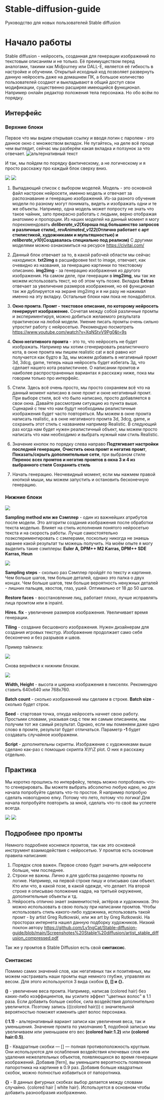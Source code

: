 # Stable-diffusion-guide
Руководство для новых пользователей Stable diffusion

# Начало работы

Stable diffusion - нейросеть, созданная для генерации изображений по текстовым описаниям и не только. Её преимуществом перед аналогами, такими как Midjourney или DALL-E, является её гибкость в настройке и обучении. Открытый исходный код позволяет развернуть данную нейросеть даже на домашнем ПК, а большое количество пользователей создают и выкладывают в общий доступ свои модификации, существенно расширяя имеющийся функционал. Например онлайн редактор положения тела персонажа. Но обо всём по порядку.

## Интерфейс

### Верхние блоки

Первое что мы видим открывая ссылку и вводя логин с паролем - это данное окно с множеством вкладок. Не пугайтесь, на деле всё проще чем выглядит, сейчас мы разберём какая вкладка и ползунок за что отвечает.
<img src="Screenshotes Stable diffusion/Снимок экрана 2023-06-19 083047.png" alt="альтернативный текст">

И так, мы пойдем по порядку фактическому, а не логическому и я просто расскажу про каждый блок сверху вниз.

<img src="Screenshotes Stable diffusion/Верхняя панель.png">
<img src="Screenshotes Stable diffusion/Верхняя панель2.png">

1. Выпадающий список с выбором моделей. Модель - это основной файл настроек нейросети, именно модель и отвечает за распознавание и генерацию изображений. Из-за разного обучения модели по разному могут понимать, видеть и изображать одни и те же объекты. Например, одна модель может попросту не знать что такое чайник, зато прекрасно работать с людьми, верно отображая анатомию и пропорции. Из наших моделей на данный момент я могу порекомендовать **_deliberate_v2_(Хороша под большинство запросов и различные стили), _revAnimated_v122_(Отлично работает с арт стилистикой, художниками и мультяшностью) и _reliberate_v10_(Создавалась специально под реализм)** С другими моделями можно ознакомиться на ресурсе https://civitai.com/

2. Данный блок отвечает за то, в какой рабочей области мы сейчас находимся. **txt2img** в расшифровке text to image, отвечает, как очевидно из названия, за генерацию картинки по текстовому описанию. **img2img** - за генерацию изображения из другого изображения. На самом деле, при генерации в **img2img**, мы так же можем использовать текст, но об этом чуть позже. Вкладка **Extras** отвечает за увеличение размеров изображения, но её функционал так же дублируется на экране img2img и я ни разу не нажимал именно на эту вкладку. Остальные блоки нам пока не понадобятся.

3. **Окно промта. Промт - текстовое описание, по которому нейросеть генерирует изображение.** Сочетая между собой различные промты и экспериментируя, можно добиться желаемого результата практически на любой модели. Умение писать промты очень сильно упростит работу с нейросетью. Рекомендую посмотреть https://www.youtube.com/watch?v=XqNStvV9Pg0&t=9s

4. **Окно негативного промта** - это то, что нейросеть не будет изображать. Например мы хотим сгенерировать реалистичного кота, в окне промта мы пишем realistic cat и всё равно кот получается как будто в 3д, мы можем добавить в негативный промт 3d, 3dcg, game, теперь наша нейросеть будет избегать 3д, что сделает нашего кота реалистичнее. О написании промтов и наиболее распространенных вариантах я расскажу ниже, пока мы говорим только про интерфейс.

5. Стили. Здесь всё очень просто, мы просто сохраняем всё что на данный момент написано в окне промт и окне негативный промт. При выборе стиля, всё что было написано, просто добавляется в свои окна. Давайте рассмотрим ситуацию из пункта выше. Сценарий с тем что нам будут необходимы реалистичные изображения будет часто повторяться. Мы можем в окне промта написать realistic, а в окне негативного промта 3d, 3dcg, game, и сохранить этот стиль с названием например Realistic. В следующий раз когда нам будет нужен реалистичный объект, мы можем просто написать что нам необходимо и выбрать нужный нам стиль Realistic.

6. Значение кнопок по порядку слева направо **Подтягивает настройки последней генерации**, **Очистить окна промт и негатив промт**, **Показать/скрыть дополнительные сети**, при выбраном стиле **Перенос всех промтов и негатив промтов в окна 3 и 4 из выбранного стиля** **Сохранить стиль**

7. Начать генерацию. Неочевидный момент, если мы нажмем правой кнопкой мыши, мы можем запустить и остановить бесконечную генерацию.

### Нижние блоки

<img src="Screenshotes Stable diffusion/Нижняя панель.png">

**Sampling method или же Сэмплер** - один из важнейших атрибутов после модели. Это алгоритм создания изображения после обработки текста моделью. Влияет на стиль исполнения понятого нейросетью текста и на скорость работы. Лучше самостоятельно поэкспериментировать с сэмлерами, поскольку никогда не знаешь заранее какой результат ты можешь получить.
На моём опыте я могу выделить такие сэмплеры:
**Euler A, DPM++ M2 Karras, DPM++ SDE Karras, Heun**

<img src="Screenshotes Stable diffusion/Сравнение сэмлеров.png">

**Sampling steps** - сколько раз Сэмплер пройдёт по тексту и картинке. Чем больше шагов, тем больше деталей, однако это палка о двух концах. Чем больше шагов, тем больше вероятность ненужных деталей - лишних пальцев, хвостов, глаз, ушей. Оптимально от 18 до 50 шагов.

**Restore faces** - восстановление лиц, работает плохо, лучше исправлять лица промтом или в inpaint.

**Hires. fix** - увеличение размеров изображения. Увеличивает время генерации.

**Tiling** - создание бесшовного изображения. Нужен дизайнерам для создания игровых текстур. Изображение продолжает само себя бесконечно и без разрывов и швов.

Пример тайлинга:

<img src="Screenshotes Stable diffusion/Бесшовная текстура.png">

Снова вернёмся к нижним блокам.

<img src="Screenshotes Stable diffusion/Нижняя панель2.png">

**Width, Height** - высота и ширина изображения в пикселях. Рекомендую ставить 640x640 или 768x760.

**Batch count**  - сколько изображений мы сделаем в строке.
**Batch size** - сколько будет строк.

**Seed** - стартовая точка, откуда нейросеть начнет свою работу. Простыми словами, указывая сид с тем же самым описанием, мы получим тот же самый результат. Однако, если мы поменяем даже одно слово в промте, результат будет отличаться. Параметр **-1** будет создавать случайное изображени.

**Script** - дополнительны скрипты. Изображение с художниками выше сделано как-раз с помощью скрипта X\Y\Z plot. О них я расскажу отдельно.

## Практика

Мы коротко прошлись по интерфейсу, теперь можно попробовать что-то сгенерировать.
Вы можете выбрать абсолютно любую идею, но для начала попробуйте сделать что-то простое.
Я например попробую сделать новогоднюю елку. Потому что лето, потому что логика!
Для начала попробуйте повторить за мной, сделать что-то своё вы успеете всегда.



<img src="Screenshotes Stable diffusion/ёлка с подарками.png">
<img src="Screenshotes Stable diffusion/ёлка без подарков.png">

## Подробнее про промты

Немного подробнее коснемся промтов, так как это основной инструмент взаимодействия с нейросетью. У промтов есть основные правила написания:
1. Порядок слов важен. Первое слово будет значить для нейросети больше, чем последнее.
2. Строки не важны. Лично я для удобства разделяю промты по логике. Например, на первой строке пишу и описываю сам объект. Кто или что, в какой позе, в какой одежде, что делает. На второй строке я описываю положение кадра, на третьей окружение, дополнительные объекты и тд.
3. Нейросеть отлично знает знаменитостей, актёров и художников. Это можно использовать в свою пользу при написании промтов. Чтобы использовать стиль какого-либо художника, использовать такой промт - by artist Greg Rutkowski, или же art by Greg Rutkowski. На просторах интернета нашел данную подборку художников. Низкий поклон автору https://github.com/Ly1ngCat/Stable-diffusion-guide/blob/main/Screenshotes%20Stable%20diffusion/artist_stable_diffusion_compressed.pdf

Так же у промтов в Stable Diffusion есть свой **синтаксис**.

### Синтаксис

Помимо самих значений слов, как негативных так и позитивных, мы можем настраивать наши промты еще немного глубже, управляя их весом. Для этого используются 3 вида скобок **(), [] и {}.**

**()** - увеличение веса промта. Например, написав (colored hair) без каких-либо коэффициентов, вы усилите эффект "цветных волос" в 1.1 раза. Если добавить больше скобок, сила воздействия дополнительно увеличится. Поэтому запись (((colored hair))) с значительной вероятностью поможет изменить цвет волос персонажа.

**(:1.1)** - альтернативный вариант записи как увеличения веса, так и уменьшения. Значение промта по умолчанию **1**, подобной записью мы увеличиваем или уменьшаем его вес **(colored hair:1.2)** или **(colored hair:0.5)**.

**[]** - Квадратные скобки — [] — полная противоположность круглым. Они используются для ослабления воздействия ключевых слов или удаления нежелательных объектов, появляющихся во время генерации изображений. Добавив [fern], вы уменьшите вероятность появления папоротника на картинке в 0.9 раз. Добавив больше квадратных скобок, можно полностью избавиться от папоротника.

**{}** - В данных фигурных скобках выбор делается между словами случайно. {colored hair | white hair}. Используется в основном чтобы добавить разнообразия изображению.
